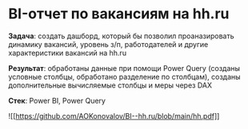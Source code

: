 # BI-отчет по вакансиям на hh.ru

**Задача**: создать дашборд, который бы позволил проаназировать динамику вакансий, уровень з/п, работодателей и другие характеристики вакансий на hh.ru

**Результат**: обработаны данные при помощи Power Query (созданы условные столбцы, обработано разделение по столбцам), созданы дополнительные вычисляемые столбцы и меры через DAX 

**Стек**: Power BI, Power Query

![[https://github.com/AOKonovalov/BI--hh.ru/blob/main/hh.pdf]]



